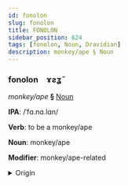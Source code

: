 ```yaml
---
id: fonolon
slug: fonolon
title: FONOLON
sidebar_position: 624
tags: [fonolon, Noun, Dravidian]
description: monkey/ape § Noun
---
```


### fonolon&emsp;<span kind="abugida">ɤƨʓ̃</span>

*monkey/ape* **§** [Noun](../../tags/Noun)

**IPA**: /ˈfɑ.nɑ.lɑn/

**Verb**: to be a monkey/ape

**Noun**: monkey/ape

**Modifier**: monkey/ape-related

<details>
    <summary>Origin</summary>
    Telugu వానరం vānaraṁ /β̞ʷäːna.ram/<br/>
    <em>Dravidian Language Family</em>
</details>